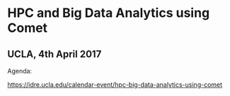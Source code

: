 # HPC and Big Data Analytics using Comet

## UCLA, 4th April 2017

Agenda:

<https://idre.ucla.edu/calendar-event/hpc-big-data-analytics-using-comet>

